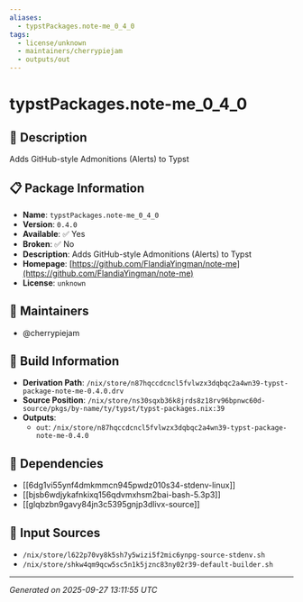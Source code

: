 ```yaml
---
aliases:
  - typstPackages.note-me_0_4_0
tags:
  - license/unknown
  - maintainers/cherrypiejam
  - outputs/out
---
```


# typstPackages.note-me_0_4_0

## 📝 Description

Adds GitHub-style Admonitions (Alerts) to Typst

## 📋 Package Information

- **Name**: `typstPackages.note-me_0_4_0`
- **Version**: `0.4.0`
- **Available**: ✅ Yes
- **Broken**: ✅ No
- **Description**: Adds GitHub-style Admonitions (Alerts) to Typst
- **Homepage**: [https://github.com/FlandiaYingman/note-me](https://github.com/FlandiaYingman/note-me)
- **License**: `unknown`
## 👥 Maintainers

- @cherrypiejam


## 🔧 Build Information

- **Derivation Path**: `/nix/store/n87hqccdcncl5fvlwzx3dqbqc2a4wn39-typst-package-note-me-0.4.0.drv`
- **Source Position**: `/nix/store/ns30sqxb36k8jrds8z18rv96bpnwc60d-source/pkgs/by-name/ty/typst/typst-packages.nix:39`
- **Outputs**:
  - `out`:  `/nix/store/n87hqccdcncl5fvlwzx3dqbqc2a4wn39-typst-package-note-me-0.4.0`

## 🔗 Dependencies

- [[6dg1vi55ynf4dmkmmcn945pwdz010s34-stdenv-linux]]
- [[bjsb6wdjykafnkixq156qdvmxhsm2bai-bash-5.3p3]]
- [[glqbzbn9gavy84jn3c5395gnjp3dlivx-source]]

## 📁 Input Sources

- `/nix/store/l622p70vy8k5sh7y5wizi5f2mic6ynpg-source-stdenv.sh`
- `/nix/store/shkw4qm9qcw5sc5n1k5jznc83ny02r39-default-builder.sh`

---
*Generated on 2025-09-27 13:11:55 UTC*
